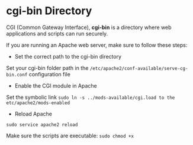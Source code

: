cgi-bin Directory
=======================
CGI (Common Gateway Interface), **cgi-bin** is a directory where web applications and scripts can run securely.

If you are running an Apache web server, make sure to follow these steps:

* Set the correct path to the cgi-bin directory

Set your cgi-bin folder path in the ```/etc/apache2/conf-available/serve-cg-bin.conf``` configuration file

* Enable the CGI module in Apache

Set the symbolic link ```sudo ln -s ../mods-available/cgi.load to the etc/apache2/mods-enabled```

* Reload Apache

```sudo service apache2 reload```


Make sure the scripts are executable: ```sudo chmod +x```